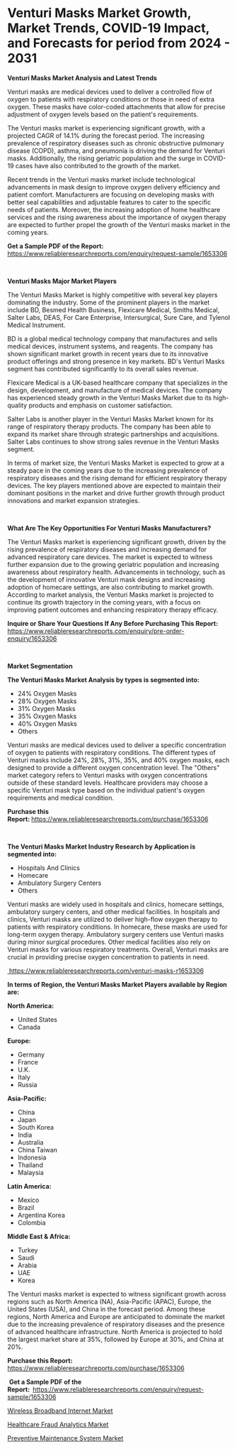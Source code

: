 <p><h1>Venturi Masks Market Growth, Market Trends, COVID-19 Impact, and Forecasts for period from 2024 - 2031</h1></p><p><strong>Venturi Masks Market Analysis and Latest Trends</strong></p>
<p><p>Venturi masks are medical devices used to deliver a controlled flow of oxygen to patients with respiratory conditions or those in need of extra oxygen. These masks have color-coded attachments that allow for precise adjustment of oxygen levels based on the patient's requirements.</p><p>The Venturi masks market is experiencing significant growth, with a projected CAGR of 14.1% during the forecast period. The increasing prevalence of respiratory diseases such as chronic obstructive pulmonary disease (COPD), asthma, and pneumonia is driving the demand for Venturi masks. Additionally, the rising geriatric population and the surge in COVID-19 cases have also contributed to the growth of the market.</p><p>Recent trends in the Venturi masks market include technological advancements in mask design to improve oxygen delivery efficiency and patient comfort. Manufacturers are focusing on developing masks with better seal capabilities and adjustable features to cater to the specific needs of patients. Moreover, the increasing adoption of home healthcare services and the rising awareness about the importance of oxygen therapy are expected to further propel the growth of the Venturi masks market in the coming years.</p></p>
<p><strong>Get a Sample PDF of the Report:&nbsp;</strong> <a href="https://www.reliableresearchreports.com/enquiry/request-sample/1653306">https://www.reliableresearchreports.com/enquiry/request-sample/1653306</a></p>
<p>&nbsp;</p>
<p><strong>Venturi Masks Major Market Players</strong></p>
<p><p>The Venturi Masks Market is highly competitive with several key players dominating the industry. Some of the prominent players in the market include BD, Besmed Health Business, Flexicare Medical, Smiths Medical, Salter Labs, DEAS, For Care Enterprise, Intersurgical, Sure Care, and Tylenol Medical Instrument.</p><p>BD is a global medical technology company that manufactures and sells medical devices, instrument systems, and reagents. The company has shown significant market growth in recent years due to its innovative product offerings and strong presence in key markets. BD's Venturi Masks segment has contributed significantly to its overall sales revenue.</p><p>Flexicare Medical is a UK-based healthcare company that specializes in the design, development, and manufacture of medical devices. The company has experienced steady growth in the Venturi Masks Market due to its high-quality products and emphasis on customer satisfaction.</p><p>Salter Labs is another player in the Venturi Masks Market known for its range of respiratory therapy products. The company has been able to expand its market share through strategic partnerships and acquisitions. Salter Labs continues to show strong sales revenue in the Venturi Masks segment.</p><p>In terms of market size, the Venturi Masks Market is expected to grow at a steady pace in the coming years due to the increasing prevalence of respiratory diseases and the rising demand for efficient respiratory therapy devices. The key players mentioned above are expected to maintain their dominant positions in the market and drive further growth through product innovations and market expansion strategies.</p></p>
<p>&nbsp;</p>
<p><strong>What Are The Key Opportunities For Venturi Masks Manufacturers?</strong></p>
<p><p>The Venturi Masks market is experiencing significant growth, driven by the rising prevalence of respiratory diseases and increasing demand for advanced respiratory care devices. The market is expected to witness further expansion due to the growing geriatric population and increasing awareness about respiratory health. Advancements in technology, such as the development of innovative Venturi mask designs and increasing adoption of homecare settings, are also contributing to market growth. According to market analysis, the Venturi Masks market is projected to continue its growth trajectory in the coming years, with a focus on improving patient outcomes and enhancing respiratory therapy efficacy.</p></p>
<p><strong>Inquire or Share Your Questions If Any Before Purchasing This Report:</strong> <a href="https://www.reliableresearchreports.com/enquiry/pre-order-enquiry/1653306">https://www.reliableresearchreports.com/enquiry/pre-order-enquiry/1653306</a></p>
<p>&nbsp;</p>
<p><strong>Market Segmentation</strong></p>
<p><strong>The Venturi Masks Market Analysis by types is segmented into:</strong></p>
<p><ul><li>24% Oxygen Masks</li><li>28% Oxygen Masks</li><li>31% Oxygen Masks</li><li>35% Oxygen Masks</li><li>40% Oxygen Masks</li><li>Others</li></ul></p>
<p><p>Venturi masks are medical devices used to deliver a specific concentration of oxygen to patients with respiratory conditions. The different types of Venturi masks include 24%, 28%, 31%, 35%, and 40% oxygen masks, each designed to provide a different oxygen concentration level. The "Others" market category refers to Venturi masks with oxygen concentrations outside of these standard levels. Healthcare providers may choose a specific Venturi mask type based on the individual patient's oxygen requirements and medical condition.</p></p>
<p><strong>Purchase this Report:&nbsp;</strong><a href="https://www.reliableresearchreports.com/purchase/1653306">https://www.reliableresearchreports.com/purchase/1653306</a></p>
<p>&nbsp;</p>
<p><strong>The Venturi Masks Market Industry Research by Application is segmented into:</strong></p>
<p><ul><li>Hospitals And Clinics</li><li>Homecare</li><li>Ambulatory Surgery Centers</li><li>Others</li></ul></p>
<p><p>Venturi masks are widely used in hospitals and clinics, homecare settings, ambulatory surgery centers, and other medical facilities. In hospitals and clinics, Venturi masks are utilized to deliver high-flow oxygen therapy to patients with respiratory conditions. In homecare, these masks are used for long-term oxygen therapy. Ambulatory surgery centers use Venturi masks during minor surgical procedures. Other medical facilities also rely on Venturi masks for various respiratory treatments. Overall, Venturi masks are crucial in providing precise oxygen concentration to patients in need.</p></p>
<p><a href="https://www.reliableresearchreports.com/venturi-masks-r1653306">&nbsp;https://www.reliableresearchreports.com/venturi-masks-r1653306</a></p>
<p><strong>In terms of Region, the Venturi Masks Market Players available by Region are:</strong></p>
<p>
    <p> <strong> North America: </strong>
        <ul>
            <li>United States</li>
            <li>Canada</li>
        </ul>
        </p> 
    <p> <strong> Europe: </strong>
        <ul>
            <li>Germany</li>
            <li>France</li>
            <li>U.K.</li>
            <li>Italy</li>
            <li>Russia</li>
        </ul>
        </p> 
    <p> <strong> Asia-Pacific: </strong>
        <ul>
            <li>China</li>
            <li>Japan</li>
            <li>South Korea</li>
            <li>India</li>
            <li>Australia</li>
            <li>China Taiwan</li>
            <li>Indonesia</li>
            <li>Thailand</li>
            <li>Malaysia</li>
        </ul>
        </p> 
    <p> <strong> Latin America: </strong>
        <ul>
            <li>Mexico</li>
            <li>Brazil</li>
            <li>Argentina Korea</li>
            <li>Colombia</li>
        </ul>
        </p> 
    <p> <strong> Middle East & Africa: </strong>
        <ul>
            <li>Turkey</li>
            <li>Saudi</li>
            <li>Arabia</li>
            <li>UAE</li>
            <li>Korea</li>
        </ul>
    </p>
    </p>
<p><p>The Venturi masks market is expected to witness significant growth across regions such as North America (NA), Asia-Pacific (APAC), Europe, the United States (USA), and China in the forecast period. Among these regions, North America and Europe are anticipated to dominate the market due to the increasing prevalence of respiratory diseases and the presence of advanced healthcare infrastructure. North America is projected to hold the largest market share at 35%, followed by Europe at 30%, and China at 20%.</p></p>
<p><strong>Purchase this Report: </strong><a href="https://www.reliableresearchreports.com/purchase/1653306">https://www.reliableresearchreports.com/purchase/1653306</a></p>
<p>&nbsp;<strong>Get a Sample PDF of the Report:&nbsp;&nbsp;</strong><a href="https://www.reliableresearchreports.com/enquiry/request-sample/1653306">https://www.reliableresearchreports.com/enquiry/request-sample/1653306</a></p>
<p><strong></strong></p>
<p><p><a href="https://www.linkedin.com/pulse/wireless-broadband-internet-market-size-reveals-best-marketing-y2xdc">Wireless Broadband Internet Market</a></p><p><a href="https://www.linkedin.com/pulse/healthcare-fraud-analytics-market-report-reveals-latest-trends-3829c">Healthcare Fraud Analytics Market</a></p><p><a href="https://www.linkedin.com/pulse/preventive-maintenance-system-market-report-reveals-latest-eb27c">Preventive Maintenance System Market</a></p></p>